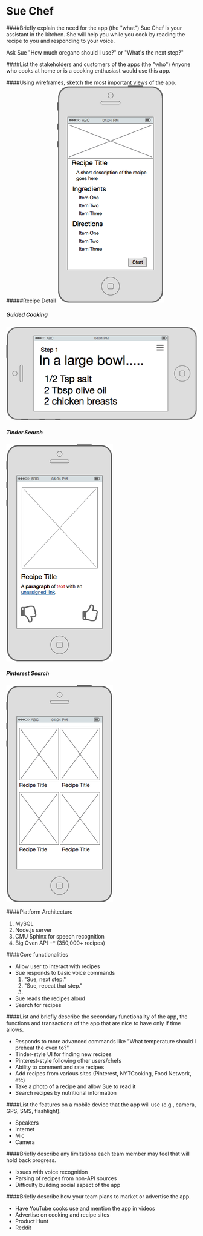 # Sue Chef

####Briefly explain the need for the app (the "what")
Sue Chef is your assistant in the kitchen.
She will help you while you cook by reading the recipe to you and responding to your voice.

Ask Sue "How much oregano should I use?"
	or
"What's the next step?"



####List the stakeholders and customers of the apps (the "who")
Anyone who cooks at home or is a cooking enthusiast would use this app.


####Using wireframes, sketch the most important views of the app.
#####Recipe Detail
![alt text](images/recipe_detail.png "Recipe Detail")

##### Guided Cooking
![alt text](images/guided_cooking.png "Guided Cooking")

##### Tinder Search
![alt text](images/tinder_search.png "Tinder Search")

##### Pinterest Search
![alt text](images/pinterest_search.png "Pinterest Search")


####Platform Architecture
1. MySQL
2. Node.js server
3. CMU Sphinx for speech recognition
4. Big Oven API 
⋅⋅* (350,000+ recipes)

####Core functionalities
+ Allow user to interact with recipes
+ Sue responds to basic voice commands
	1. "Sue, next step."
	2. "Sue, repeat that step."
	3. 
+ Sue reads the recipes aloud
+ Search for recipes

####List and briefly describe the secondary functionality of the app, the functions and transactions of the app that are nice to have only if time allows.
+ Responds to more advanced commands like "What temperature should I preheat the oven to?"
+ Tinder-style UI for finding new recipes
+ Pinterest-style following other users/chefs
+ Ability to comment and rate recipes 
+ Add recipes from various sites (Pinterest, NYTCooking, Food Network, etc)
+ Take a photo of a recipe and allow Sue to read it
+ Search recipes by nutritional information

####List the features on a mobile device that the app will use (e.g., camera, GPS, SMS, flashlight).
+ Speakers
+ Internet
+ Mic
+ Camera


####Briefly describe any limitations each team member may feel that will hold back progress.
+ Issues with voice recognition
+ Parsing of recipes from non-API sources
+ Difficulty building social aspect of the app

####Briefly describe how your team plans to market or advertise the app.
+ Have YouTube cooks use and mention the app in videos
+ Advertise on cooking and recipe sites
+ Product Hunt
+ Reddit
